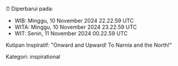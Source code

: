 ⏰ Diperbarui pada:
- WIB: Minggu, 10 November 2024 22.22.59 UTC
- WITA: Minggu, 10 November 2024 23.22.59 UTC
- WIT: Senin, 11 November 2024 00.22.59 UTC

Kutipan Inspiratif:
"Onward and Upward!  To Narnia and the North!"


Kategori: inspirational

